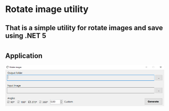 # Rotate image utility

## That is a simple utility for rotate images and save using .NET 5

#

## Application

<img src="appPreview.PNG" alt="App preview">

